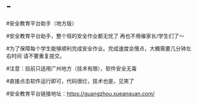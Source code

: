 # -
#安全教育平台助手（地方版）

#安全教育平台助手，整个班的安全作业都无忧了 再也不用催家长/学生们了～

#为了保障每个学生能够顺利完成安全作业。完成速度会慢点，大概需要几分钟左右时间 请不要重复提交。

#注意：目前只适用广州地方（技术有限），软件安全无毒

#直接点击软件运行即可，代码很烂，技术也是，见笑了

#安全教育平台链接地址：https://guangzhou.xueanquan.com/
